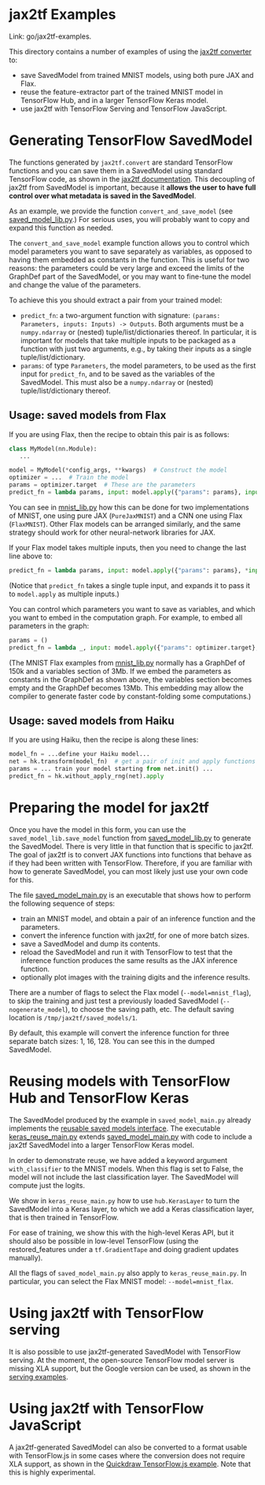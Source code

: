 jax2tf Examples
===============

Link: go/jax2tf-examples.

This directory contains a number of examples of using the
[jax2tf converter](https://github.com/google/jax/blob/master/jax/experimental/jax2tf/README.md) to:

  * save SavedModel from trained MNIST models, using both pure JAX and Flax.
  * reuse the feature-extractor part of the trained MNIST model in
    TensorFlow Hub, and in a larger TensorFlow Keras model.
  * use jax2tf with TensorFlow Serving and TensorFlow JavaScript.

# Generating TensorFlow SavedModel

The functions generated by `jax2tf.convert` are standard TensorFlow functions
and you can save them in a SavedModel using standard TensorFlow code, as shown
in the [jax2tf documentation](https://github.com/google/jax/blob/master/jax/experimental/jax2tf/README.md#usage-saved-model).
This decoupling of jax2tf from SavedModel is important, because it **allows
the user to have full control over what metadata is saved in the SavedModel**.

As an example, we provide the function `convert_and_save_model`
(see [saved_model_lib.py](https://github.com/google/jax/blob/master/jax/experimental/jax2tf/examples/saved_model_lib.py).)
For serious uses, you will probably want to copy and expand this
function as needed.

The `convert_and_save_model` example function allows you to control
which model parameters you want to save separately as variables,
as opposed to having them embedded as constants in the function.
This is useful for two reasons:
the parameters could be very large and exceed the limits of the
GraphDef part of the SavedModel, or you may want to fine-tune the
model and change the value of the parameters.

To achieve this you should extract a pair from your trained model:

  * `predict_fn`: a two-argument function with signature:
   `(params: Parameters, inputs: Inputs) -> Outputs`.
   Both arguments must be a `numpy.ndarray` or
   (nested) tuple/list/dictionaries thereof. In particular,
   it is important for models that take multiple inputs to be packaged
   as a function with just two arguments, e.g., by taking their inputs
   as a single tuple/list/dictionary.
  * `params`: of type `Parameters`, the model parameters, to be used as the
  first input for `predict_fn`, and to be saved as the variables of the
  SavedModel. This must also be a `numpy.ndarray` or
  (nested) tuple/list/dictionary thereof.

## Usage: saved models from Flax

If you are using Flax, then the recipe to obtain this pair is as follows:

  ```python
  class MyModel(nn.Module):
     ...

  model = MyModel(*config_args, **kwargs)  # Construct the model
  optimizer = ...  # Train the model
  params = optimizer.target  # These are the parameters
  predict_fn = lambda params, input: model.apply({"params": params}, input)
  ```

You can see in
[mnist_lib.py](https://github.com/google/jax/blob/master/jax/experimental/jax2tf/examples/mnist_lib.py)
how this can be done for two
implementations of MNIST, one using pure JAX (`PureJaxMNIST`) and a CNN
one using Flax (`FlaxMNIST`). Other Flax models can be arranged similarly,
and the same strategy should work for other neural-network libraries for JAX.

If your Flax model takes multiple inputs, then you need to change the last
line above to:

  ```python
  predict_fn = lambda params, input: model.apply({"params": params}, *input)
  ```

(Notice that `predict_fn` takes a single tuple input, and expands it to
pass it to `model.apply` as multiple inputs.)

You can control which parameters you want to save as variables, and 
which you want to embed in the computation graph. For example, to 
embed all parameters in the graph:

  ```python
  params = ()
  predict_fn = lambda _, input: model.apply({"params": optimizer.target}, input)
  ```

(The MNIST Flax examples from
[mnist_lib.py](https://github.com/google/jax/blob/master/jax/experimental/jax2tf/examples/mnist_lib.py)
normally has a GraphDef of 150k and a variables section of 3Mb. If we embed the
parameters as constants in the GraphDef as shown above, the variables section
becomes empty and the GraphDef becomes 13Mb. This embedding may allow
the compiler to generate faster code by constant-folding some computations.)

## Usage: saved models from Haiku

If you are using Haiku, then the recipe is along these lines:

  ```python
  model_fn = ...define your Haiku model...
  net = hk.transform(model_fn)  # get a pair of init and apply functions
  params = ... train your model starting from net.init() ...
  predict_fn = hk.without_apply_rng(net).apply
  ```


# Preparing the model for jax2tf


Once you have the model in this form, you can use the
`saved_model_lib.save_model` function from
[saved_model_lib.py](https://github.com/google/jax/blob/master/jax/experimental/jax2tf/examples/saved_model_lib.py)
to generate the SavedModel. There is very little in that function that is
specific to jax2tf. The goal of jax2tf is to convert JAX functions
into functions that behave as if they had been written with TensorFlow.
Therefore, if you are familiar with how to generate SavedModel, you can most
likely just use your own code for this.

The file
[saved_model_main.py](https://github.com/google/jax/blob/master/jax/experimental/jax2tf/examples/saved_model_main.py)
is an executable that shows how to perform the
following sequence of steps:

   * train an MNIST model, and obtain a pair of an inference function and the
   parameters.
   * convert the inference function with jax2tf, for one of more batch sizes.
   * save a SavedModel and dump its contents.
   * reload the SavedModel and run it with TensorFlow to test that the inference
   function produces the same results as the JAX inference function.
   * optionally plot images with the training digits and the inference results.


There are a number of flags to select the Flax model (`--model=mnist_flag`),
to skip the training and just test a previously loaded
SavedModel (`--nogenerate_model`), to choose the saving path, etc.
The default saving location is `/tmp/jax2tf/saved_models/1`.


By default, this example will convert the inference function for three separate
batch sizes: 1, 16, 128. You can see this in the dumped SavedModel.

# Reusing models with TensorFlow Hub and TensorFlow Keras

The SavedModel produced by the example in `saved_model_main.py` already
implements the [reusable saved models interface](https://www.tensorflow.org/hub/reusable_saved_models).
The executable
[keras_reuse_main.py](https://github.com/google/jax/blob/master/jax/experimental/jax2tf/examples/keras_reuse_main.py)
extends
[saved_model_main.py](https://github.com/google/jax/blob/master/jax/experimental/jax2tf/examples/saved_model_main.py)
with code
to include a jax2tf SavedModel into a larger TensorFlow Keras model.

In order to demonstrate reuse, we have added a keyword argument `with_classifier`
to the MNIST models. When this flag is set to False, the model will not include
the last classification layer. The SavedModel will compute just the logits.

We show in
`keras_reuse_main.py` how to use `hub.KerasLayer` to turn the
SavedModel into a Keras layer, to which we add a Keras classification layer,
that is then trained in TensorFlow.

For ease of training, we show this with the high-level Keras API, but it should
also be possible in low-level TensorFlow (using the restored_features under
a `tf.GradientTape` and doing gradient updates manually).

All the flags of `saved_model_main.py` also apply to `keras_reuse_main.py`.
In particular, you can select the Flax MNIST model: `--model=mnist_flax`.

# Using jax2tf with TensorFlow serving

It is also possible to use jax2tf-generated SavedModel with TensorFlow serving.
At the moment, the open-source TensorFlow model server is missing XLA support,
but the Google version can be used, as shown in the
[serving examples](https://github.com/google/jax/blob/master/jax/experimental/jax2tf/examples/serving/README.md).

# Using jax2tf with TensorFlow JavaScript

A jax2tf-generated SavedModel can also be converted to a format usable with
TensorFlow.js in some cases where the conversion does not require XLA support,
as shown in the [Quickdraw TensorFlow.js example](https://github.com/google/jax/blob/master/jax/experimental/jax2tf/examples/tf_js/quickdraw/README.md). Note
that this is highly experimental.
